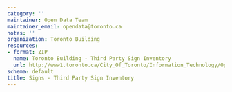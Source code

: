 ```yaml
---
category: ''
maintainer: Open Data Team
maintainer_email: opendata@toronto.ca
notes: ''
organization: Toronto Building
resources:
- format: ZIP
  name: Toronto Building - Third Party Sign Inventory
  url: http://www1.toronto.ca/City_Of_Toronto/Information_Technology/Open_Data/Data_Sets/Assets/Files/Toronto_Building_-_Third_Party_Sign_Inventory.zip
schema: default
title: Signs - Third Party Sign Inventory
---
```

